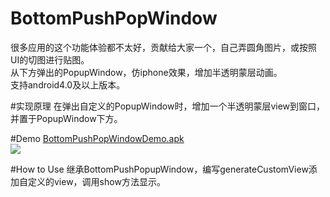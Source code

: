 # BottomPushPopWindow
很多应用的这个功能体验都不太好，贡献给大家一个，自己弄圆角图片，或按照UI的切图进行贴图。<br>
从下方弹出的PopupWindow，仿iphone效果，增加半透明蒙层动画。<br>
支持android4.0及以上版本。

#实现原理
在弹出自定义的PopupWindow时，增加一个半透明蒙层view到窗口，并置于PopupWindow下方。

#Demo
<a href="https://raw.githubusercontent.com/yzeaho/BottomPushPopWindow/master/ButtomPushPopWindowDemo.apk">BottomPushPopWindowDemo.apk</a>
<br>
<img src="https://raw.githubusercontent.com/yzeaho/BottomPushPopWindow/master/1448714621.gif">

#How to Use
继承BottomPushPopupWindow，编写generateCustomView添加自定义的view，调用show方法显示。
